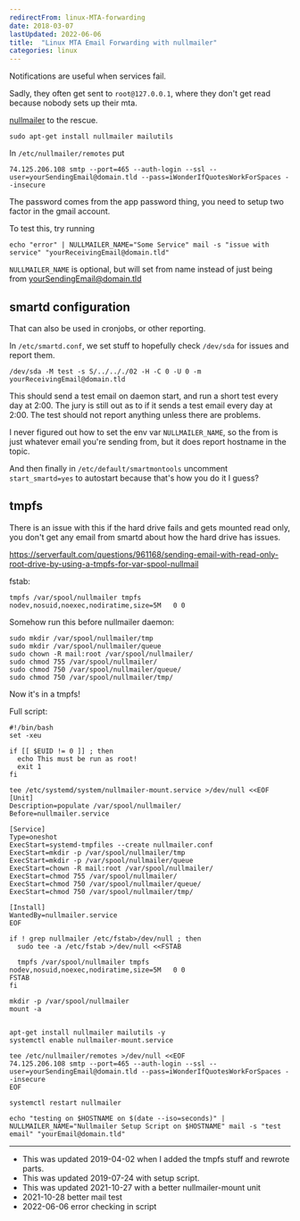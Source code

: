 ```yaml
---
redirectFrom: linux-MTA-forwarding
date: 2018-03-07
lastUpdated: 2022-06-06
title:  "Linux MTA Email Forwarding with nullmailer"
categories: linux
---
```


Notifications are useful when services fail.

Sadly, they often get sent to `root@127.0.0.1`, where they don't get read because nobody sets up their mta.

[nullmailer](https://untroubled.org/nullmailer/) to the rescue.

<!--excerpt-->
```
sudo apt-get install nullmailer mailutils
```


In `/etc/nullmailer/remotes` put
```
74.125.206.108 smtp --port=465 --auth-login --ssl --user=yourSendingEmail@domain.tld --pass=iWonderIfQuotesWorkForSpaces --insecure
```
The password comes from the app password thing, you need to setup two factor in the gmail account.


To test this, try running
```
echo "error" | NULLMAILER_NAME="Some Service" mail -s "issue with service" "yourReceivingEmail@domain.tld"
```
`NULLMAILER_NAME` is optional, but will set from name instead of just being from yourSendingEmail@domain.tld


## smartd configuration
That can also be used in cronjobs, or other reporting.

In `/etc/smartd.conf`, we set stuff to hopefully check `/dev/sda` for issues and report them.
```
/dev/sda -M test -s S/../.././02 -H -C 0 -U 0 -m yourReceivingEmail@domain.tld
```
This should send a test email on daemon start, and run a short test every day at 2:00.
The jury is still out as to if it sends a test email every day at 2:00.
The test should not report anything unless there are problems.

I never figured out how to set the env var `NULLMAILER_NAME`, so the from is just whatever email you're sending from, but it does report hostname in the topic.

And then finally in `/etc/default/smartmontools` uncomment `start_smartd=yes` to autostart because that's how you do it I guess?

## tmpfs

There is an issue with this if the hard drive fails and gets mounted read only, you don't get any email from smartd about how the hard drive has issues.

https://serverfault.com/questions/961168/sending-email-with-read-only-root-drive-by-using-a-tmpfs-for-var-spool-nullmail

fstab:
```
tmpfs /var/spool/nullmailer tmpfs nodev,nosuid,noexec,nodiratime,size=5M   0 0
```
Somehow run this before nullmailer daemon:
```
sudo mkdir /var/spool/nullmailer/tmp
sudo mkdir /var/spool/nullmailer/queue
sudo chown -R mail:root /var/spool/nullmailer/
sudo chmod 755 /var/spool/nullmailer/
sudo chmod 750 /var/spool/nullmailer/queue/
sudo chmod 750 /var/spool/nullmailer/tmp/
```

Now it's in a tmpfs!

Full script:

```
#!/bin/bash
set -xeu

if [[ $EUID != 0 ]] ; then
  echo This must be run as root!
  exit 1
fi

tee /etc/systemd/system/nullmailer-mount.service >/dev/null <<EOF
[Unit]
Description=populate /var/spool/nullmailer/
Before=nullmailer.service

[Service]
Type=oneshot
ExecStart=systemd-tmpfiles --create nullmailer.conf
ExecStart=mkdir -p /var/spool/nullmailer/tmp
ExecStart=mkdir -p /var/spool/nullmailer/queue
ExecStart=chown -R mail:root /var/spool/nullmailer/
ExecStart=chmod 755 /var/spool/nullmailer/
ExecStart=chmod 750 /var/spool/nullmailer/queue/
ExecStart=chmod 750 /var/spool/nullmailer/tmp/

[Install]
WantedBy=nullmailer.service
EOF

if ! grep nullmailer /etc/fstab>/dev/null ; then
  sudo tee -a /etc/fstab >/dev/null <<FSTAB

  tmpfs /var/spool/nullmailer tmpfs nodev,nosuid,noexec,nodiratime,size=5M   0 0
FSTAB
fi

mkdir -p /var/spool/nullmailer
mount -a


apt-get install nullmailer mailutils -y
systemctl enable nullmailer-mount.service

tee /etc/nullmailer/remotes >/dev/null <<EOF
74.125.206.108 smtp --port=465 --auth-login --ssl --user=yourSendingEmail@domain.tld --pass=iWonderIfQuotesWorkForSpaces --insecure
EOF

systemctl restart nullmailer

echo "testing on $HOSTNAME on $(date --iso=seconds)" | NULLMAILER_NAME="Nullmailer Setup Script on $HOSTNAME" mail -s "test email" "yourEmail@domain.tld"
```

----
* This was updated 2019-04-02 when I added the tmpfs stuff and rewrote parts.
* This was updated 2019-07-24 with setup script.
* This was updated 2021-10-27 with a better nullmailer-mount unit
* 2021-10-28 better mail test
* 2022-06-06 error checking in script
